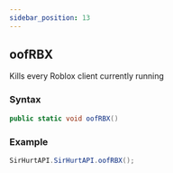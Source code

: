 ```yaml
---
sidebar_position: 13
---
```


## oofRBX

Kills every Roblox client currently running

### Syntax
```csharp
public static void oofRBX()
```

### Example

```csharp
SirHurtAPI.SirHurtAPI.oofRBX();
```


